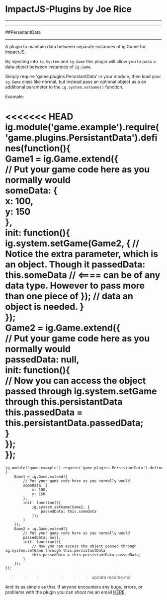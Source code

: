 # ImpactJS-Plugins by Joe Rice
* * *
* * *

##PersistantData
* * *

A plugin to maintain data between separate instances of ig.Game for ImpactJS.

By injecting into `ig.System` and `ig.Game` this plugin will allow you to pass a data object
between instances of `ig.Game`. 

Simply require 'game.plugins.PersistantData' in your module, then load your `ig.Game` class 
like normal, but instead pass an optional object as a an additional parameter to the 
`ig.system.setGame()` function.

Example:

<<<<<<< HEAD
    ig.module('game.example').require('game.plugins.PersistantData').defines(function(){  
    	Game1 = ig.Game.extend({  
    	    	// Put your game code here as you normally would  
    		someData: {  
    			x: 100,  
    			y: 150  
    		},  
    		init: function(){  
    			ig.system.setGame(Game2, {    //        Notice the extra parameter, which is an object. Though it
    				passedData: this.someData // <====  can be of any data type. However to pass more than one piece of
    			});                           //        data an object is needed.
    		}  
    	});  
    	Game2 = ig.Game.extend({  
    		// Put your game code here as you normally would  
    		passedData: null,  
    		init: function(){  
    			// Now you can access the object passed through ig.system.setGame through this.persistantData  
    			this.passedData = this.persistantData.passedData;  
    		}  
    	});  
    }); 
=======
    ig.module('game.example').require('game.plugins.PersistantData').defines(function(){
    	Game1 = ig.Game.extend({
    		// Put your game code here as you normally would
    		someData: {
    			x: 100,
    			y: 150	
    		},
    		init: function(){
    			ig.system.setGame(Game2, {
    				passedData: this.someData
    			});
    		}
    	});
    	Game2 = ig.Game.extend({
    		// Put your game code here as you normally would
    		passedData: null,
    		init: function(){
    			// Now you can access the object passed through ig.system.setGame through this.persistantData
    			this.passedData = this.persistantData.passedData;
    		}
    	});
    });

>>>>>>> update readme.md

And its as simple as that. If anyone encounters any bugs, errors, or problems with the plugin
you can shoot me an email [HERE](mailto:joerice@foursquaregames.com).
